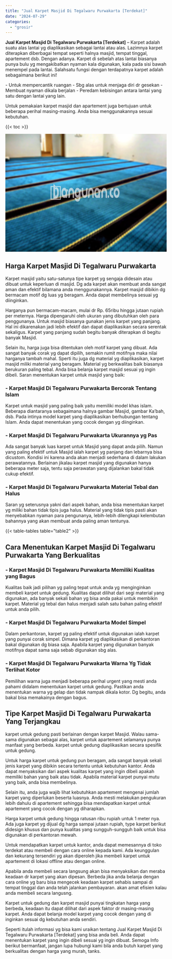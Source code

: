 ```yaml
---
title: "Jual Karpet Masjid Di Tegalwaru Purwakarta [Terdekat]"
date: "2024-07-29"
categories: 
  - "grosir"
---
```


**Jual Karpet Masjid Di Tegalwaru Purwakarta \[Terdekat\]** – Karpet adalah suatu alas lantai yg diaplikasikan sebagai lantai atau alas. Lazimnya karpet diterapkan diberbagai tempat seperti halnya masjid, tempat tinggal, apartement dsb. Dengan adanya. Karpet di sebelah atas lantai biasanya punya bulu yg mengakibatkan nyaman kala digunakan, kala pada sisi bawah menempel pada lantai. Salahsatu fungsi dengan terdapatnya karpet adalah sebagaimana berikut ini!

\- Untuk mempercantik ruangan - Sbg alas untuk menjaga diri dr gesekan - Membuat nyaman dikala berjalan - Peredam kebisingan antara lantai yang satu dengan lantai yang lain.

Untuk pemakaian karpet masjid dan apartement juga bertujuan untuk beberapa perihal masing-masing. Anda bisa menggunakannya sesuai kebutuhan.

{{< toc >}}

![Jual Karpet Masjid Di Tegalwaru Purwakarta [Terdekat]](/images/grosir-karpet-murah-24.png)

## Harga Karpet Masjid Di Tegalwaru Purwakarta

Karpet masjid yaitu satu-satunya tipe karpet yg sengaja didesain atau dibuat untuk keperluan di masjid. Dg ada karpet akan membuat anda sangat aman dan efektif bilamana anda menggunakannya. Karpet masjid dibikin dg bermacam motif dg luas yg beragam. Anda dapat membelinya sesuai yg diinginkan.

Harganya pun bermacam-macam, mulai dr Rp. 65ribu hingga jutaan rupiah per meternya. Harga dipengaruhi oleh ukuran yang dibutuhkan oleh para penggunanya. Untuk masjid biasanya gunakan jenis karpet yang panjang. Hal ini dikarenakan jadi lebih efektif dan dapat diaplikasikan secara serentak sekaligus. Karpet yang panjang sudah begitu banyak diterapkan di begitu banyak Masjid.

Selain itu, harga juga bisa ditentukan oleh motif karpet yang dibuat. Ada sangat banyak corak yg dapat dipilih, semakin rumit motifnya maka nilai harganya tambah mahal. Sperti itu juga dg material yg diaplikasikan, karpet masjid miliki material yang beragam. Material yg berkwalitas baik biasanya berukuran paling tebal. Anda bisa belanja karpet masjid sesuai yg ingin dibeli. Saran menentukan karpet untuk masjid yang baik:

### \- Karpet Masjid Di Tegalwaru Purwakarta Bercorak Tentang Islam

Karpet untuk masjid yang paling baik yaitu memiliki model khas islam. Beberapa diantaranya sebagaimana halnya gambar Masjid, gambar Ka’bah, dsb. Pada intinya model karpet yang diaplikasikan berhubungan tentang Islam. Anda dapat menentukan yang cocok dengan yg diinginkan.

### \- Karpet Masjid Di Tegalwaru Purwakarta Ukurannya yg Pas

Ada sangat banyak luas karpet untuk Masjid yang dapat anda pilih. Namun yang paling efektif untuk Masjid ialah karpet yg panjang dan lebarnya bisa dicustom. Kondisi ini karena anda akan menjadi sederhana di dalam lakukan perawatannya. Berlainan jikalau karpet masjid yang digunakan hanya beberapa meter saja, tentu saja perawatan yang dijalankan bakal tidak cukup efektif.

### \- Karpet Masjid Di Tegalwaru Purwakarta Material Tebal dan Halus

Saran yg seterusnya yakni dari aspek bahan, anda bisa menentukan karpet yg miliki bahan tidak tipis juga halus. Material yang tidak tipis pasti akan menyebabkan nyaman para pengunanya, lebih-lebih dilengkapi kelembutan bahannya yang akan membuat anda paling aman tentunya.

{{< table-tables table="table2" >}}

## Cara Menentukan Karpet Masjid Di Tegalwaru Purwakarta Yang Berkualitas

### \- Karpet Masjid Di Tegalwaru Purwakarta Memiliki Kualitas yang Bagus

Kualitas baik jadi pilihan yg paling tepat untuk anda yg menginginkan membeli karpet untuk gedung. Kualitas dapat dilihat dari segi material yang digunakan, ada banyak sekali bahan yg bisa anda pakai untuk membikin karpet. Material yg tebal dan halus menjadi salah satu bahan paling efektif untuk anda pilih.

### \- Karpet Masjid Di Tegalwaru Purwakarta Model Simpel

Dalam perkantoran, karpet yg paling efektif untuk digunakan ialah karpet yang punyai corak simpel. Dimana karpet yg diaplikasikan di perkantoran bakal digunakan dg biasa saja. Apabila karpet yang digunakan banyak motifnya dapat sama saja sebab digunakan sbg alas.

### \- Karpet Masjid Di Tegalwaru Purwakarta Warna Yg Tidak Terlihat Kotor

Pemilihan warna juga menjadi beberapa perihal urgent yang mesti anda pahami didalam menentukan karpet untuk gedung. Pastikan anda menentukan warna yg gelap dan tidak nampak dikala kotor. Dg begitu, anda bakal bisa memakainya dengan bagus.

## Tipe Karpet Masjid Di Tegalwaru Purwakarta Yang Terjangkau

karpet untuk gedung pasti berlainan dengan karpet Masjid. Walau sama-sama digunakan sebagai alas, karpet untuk apartement selamanya punya manfaat yang berbeda. karpet untuk gedung diaplikasikan secara spesifik untuk gedung.

Untuk harga karpet untuk gedung pun beragam, ada sangat banyak sekali jenis karpet yang dibikin secara tertentu untuk kebutuhan kantor. Anda dapat menyaksikan dari aspek kualitas karpet yang ingin dibeli apakah memiliki bahan yang baik atau tidak. Apabila material karpet punyai mutu yang baik, anda bisa membelinya.

Selain itu, anda juga wajib lihat kebutuhkan apartement mengenai jumlah karpet yang diperlukan beserta luasnya. Anda mesti melakukan pengukuran lebih dahulu di apartement sehingga bisa mendapatkan karpet untuk apartement yang cocok dengan yg diharapkan.

Harga karpet untuk gedung hingga ratusan ribu rupiah untuk 1 meter nya. Ada juga karpet yg dijual dg harga sampai jutaan rupiah, type karpet berikut didesign khusus dan punya kualitas yang sungguh-sungguh baik untuk bisa digunakan di perkantoran mewah.

Untuk mendapatkan karpet untuk kantor, anda dapat memesannya di toko terdekat atau membeli dengan cara online kepada kami. Ada keunggulan dan kekurang tersendiri yg akan diperoleh jika membeli karpet untuk apartement di lokasi offline atau dengan online.

Apabila anda membeli secara langsung akan bisa menyaksikan dan meraba keadaan dr karpet yang akan dipesan. Berbeda jika anda belanja dengan cara online yg baru bisa mengecek keadaan karpet sehabis sampai di tempat tinggal dan anda telah jalankan pembayaran. akan amat efisien kalau anda membeli secara langusng.

Karpet untuk gedung dan karpet masjid punyai tingkatan harga yang berbeda, keadaan itu dapat dilihat dari aspek faktor dr masing-masing karpet. Anda dapat belanja model karpet yang cocok dengan yang di inginkan sesuai dg kebutuhan anda sendiri.

Seperti itulah informasi yg bisa kami uraikan tentang Jual Karpet Masjid Di Tegalwaru Purwakarta \[Terdekat\] yang bisa anda beli. Anda dapat menentukan karpet yang ingin dibeli sesuai yg ingin dibuat. Semoga Info berikut bermanfaat, jangan lupa hubungi kami bila anda butuh karpet yang berkualitas dengan harga yang murah, tanks.
